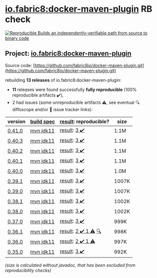 [io.fabric8:docker-maven-plugin](https://central.sonatype.com/artifact/io.fabric8/docker-maven-plugin/versions) RB check
=======

[![Reproducible Builds](https://reproducible-builds.org/images/logos/rb.svg) an independently-verifiable path from source to binary code](https://reproducible-builds.org/)

## Project: [io.fabric8:docker-maven-plugin](https://central.sonatype.com/artifact/io.fabric8/docker-maven-plugin/versions)

Source code: [https://github.com/fabric8io/docker-maven-plugin.git](https://github.com/fabric8io/docker-maven-plugin.git)

rebuilding **13 releases** of io.fabric8:docker-maven-plugin:
- **11** releases were found successfully **fully reproducible** (100% reproducible artifacts :heavy_check_mark:),
- 2 had issues (some unreproducible artifacts :warning:, see eventual :mag: diffoscope and/or :memo: issue tracker links):

| version | [build spec](/BUILDSPEC.md) | [result](https://reproducible-builds.org/docs/jvm/): reproducible? | size |
| -- | --------- | ------ | -- |
| [0.41.0](https://search.maven.org/artifact/io.fabric8/docker-maven-plugin/0.41.0/pom) | [mvn jdk11](docker-maven-plugin-0.41.0.buildspec) | [result](docker-maven-plugin-0.41.0.buildinfo): [3 :heavy_check_mark: ](docker-maven-plugin-0.41.0.buildcompare) | 1.1M |
| [0.40.3](https://search.maven.org/artifact/io.fabric8/docker-maven-plugin/0.40.3/pom) | [mvn jdk11](docker-maven-plugin-0.40.3.buildspec) | [result](docker-maven-plugin-0.40.3.buildinfo): [3 :heavy_check_mark: ](docker-maven-plugin-0.40.3.buildcompare) | 1.1M |
| [0.40.2](https://search.maven.org/artifact/io.fabric8/docker-maven-plugin/0.40.2/pom) | [mvn jdk11](docker-maven-plugin-0.40.2.buildspec) | [result](docker-maven-plugin-0.40.2.buildinfo): [3 :heavy_check_mark: ](docker-maven-plugin-0.40.2.buildcompare) | 1.1M |
| [0.40.1](https://search.maven.org/artifact/io.fabric8/docker-maven-plugin/0.40.1/pom) | [mvn jdk11](docker-maven-plugin-0.40.1.buildspec) | [result](docker-maven-plugin-0.40.1.buildinfo): [3 :heavy_check_mark: ](docker-maven-plugin-0.40.1.buildcompare) | 1.1M |
| [0.40.0](https://search.maven.org/artifact/io.fabric8/docker-maven-plugin/0.40.0/pom) | [mvn jdk11](docker-maven-plugin-0.40.0.buildspec) | [result](docker-maven-plugin-0.40.0.buildinfo): [3 :heavy_check_mark: ](docker-maven-plugin-0.40.0.buildcompare) | 1.0M |
| [0.39.1](https://search.maven.org/artifact/io.fabric8/docker-maven-plugin/0.39.1/pom) | [mvn jdk11](docker-maven-plugin-0.39.1.buildspec) | [result](docker-maven-plugin-0.39.1.buildinfo): [3 :heavy_check_mark: ](docker-maven-plugin-0.39.1.buildcompare) | 1007K |
| [0.39.0](https://search.maven.org/artifact/io.fabric8/docker-maven-plugin/0.39.0/pom) | [mvn jdk11](docker-maven-plugin-0.39.0.buildspec) | [result](docker-maven-plugin-0.39.0.buildinfo): [3 :heavy_check_mark: ](docker-maven-plugin-0.39.0.buildcompare) | 1007K |
| [0.38.1](https://search.maven.org/artifact/io.fabric8/docker-maven-plugin/0.38.1/pom) | [mvn jdk11](docker-maven-plugin-0.38.1.buildspec) | [result](docker-maven-plugin-0.38.1.buildinfo): [3 :heavy_check_mark: ](docker-maven-plugin-0.38.1.buildcompare) | 1002K |
| [0.38.0](https://search.maven.org/artifact/io.fabric8/docker-maven-plugin/0.38.0/pom) | [mvn jdk11](docker-maven-plugin-0.38.0.buildspec) | [result](docker-maven-plugin-0.38.0.buildinfo): [3 :heavy_check_mark: ](docker-maven-plugin-0.38.0.buildcompare) | 1002K |
| [0.37.0](https://search.maven.org/artifact/io.fabric8/docker-maven-plugin/0.37.0/pom) | [mvn jdk11](docker-maven-plugin-0.37.0.buildspec) | [result](docker-maven-plugin-0.37.0.buildinfo): [3 :heavy_check_mark: ](docker-maven-plugin-0.37.0.buildcompare) | 999K |
| [0.36.1](https://search.maven.org/artifact/io.fabric8/docker-maven-plugin/0.36.1/pom) | [mvn jdk11](docker-maven-plugin-0.36.1.buildspec) | [result](docker-maven-plugin-0.36.1.buildinfo): [2 :heavy_check_mark:  1 :warning:](docker-maven-plugin-0.36.1.buildcompare) [:mag:](docker-maven-plugin-0.36.1.diffoscope) | 998K |
| [0.36.0](https://search.maven.org/artifact/io.fabric8/docker-maven-plugin/0.36.0/pom) | [mvn jdk11](docker-maven-plugin-0.36.0.buildspec) | [result](docker-maven-plugin-0.36.0.buildinfo): [2 :heavy_check_mark:  1 :warning:](docker-maven-plugin-0.36.0.buildcompare) | 997K |
| [0.35.0](https://search.maven.org/artifact/io.fabric8/docker-maven-plugin/0.35.0/pom) | [mvn jdk11](docker-maven-plugin-0.35.0.buildspec) | [result](docker-maven-plugin-0.35.0.buildinfo): [3 :heavy_check_mark: ](docker-maven-plugin-0.35.0.buildcompare) | 992K |

<i>(size is calculated without javadoc, that has been excluded from reproducibility checks)</i>

